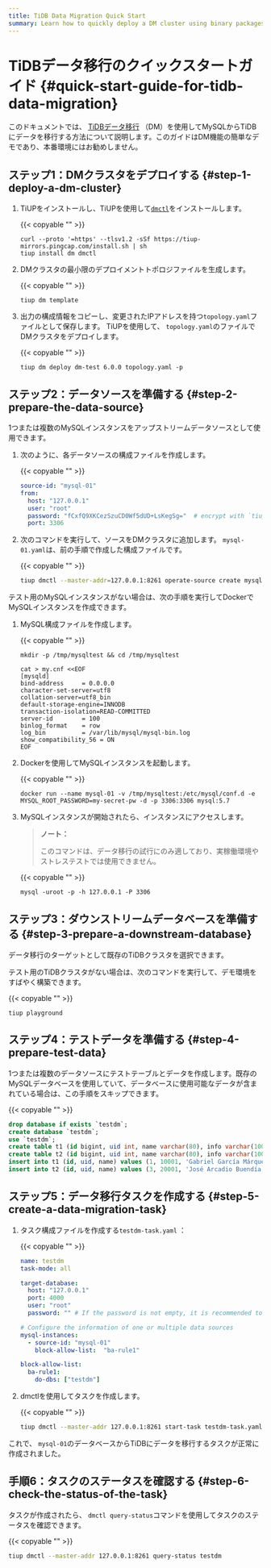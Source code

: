 ```yaml
---
title: TiDB Data Migration Quick Start
summary: Learn how to quickly deploy a DM cluster using binary packages.
---
```


# TiDBデータ移行のクイックスタートガイド {#quick-start-guide-for-tidb-data-migration}

このドキュメントでは、 [TiDBデータ移行](https://github.com/pingcap/dm) （DM）を使用してMySQLからTiDBにデータを移行する方法について説明します。このガイドはDM機能の簡単なデモであり、本番環境にはお勧めしません。

## ステップ1：DMクラスタをデプロイする {#step-1-deploy-a-dm-cluster}

1.  TiUPをインストールし、TiUPを使用して[`dmctl`](/dm/dmctl-introduction.md)をインストールします。

    {{< copyable "" >}}

    ```shell
    curl --proto '=https' --tlsv1.2 -sSf https://tiup-mirrors.pingcap.com/install.sh | sh
    tiup install dm dmctl
    ```

2.  DMクラスタの最小限のデプロイメントトポロジファイルを生成します。

    {{< copyable "" >}}

    ```
    tiup dm template
    ```

3.  出力の構成情報をコピーし、変更されたIPアドレスを持つ`topology.yaml`ファイルとして保存します。 TiUPを使用して、 `topology.yaml`のファイルでDMクラスタをデプロイします。

    {{< copyable "" >}}

    ```shell
    tiup dm deploy dm-test 6.0.0 topology.yaml -p
    ```

## ステップ2：データソースを準備する {#step-2-prepare-the-data-source}

1つまたは複数のMySQLインスタンスをアップストリームデータソースとして使用できます。

1.  次のように、各データソースの構成ファイルを作成します。

    {{< copyable "" >}}

    ```yaml
    source-id: "mysql-01"
    from:
      host: "127.0.0.1"
      user: "root"
      password: "fCxfQ9XKCezSzuCD0Wf5dUD+LsKegSg="  # encrypt with `tiup dmctl --encrypt "123456"`
      port: 3306
    ```

2.  次のコマンドを実行して、ソースをDMクラスタに追加します。 `mysql-01.yaml`は、前の手順で作成した構成ファイルです。

    {{< copyable "" >}}

    ```bash
    tiup dmctl --master-addr=127.0.0.1:8261 operate-source create mysql-01.yaml # use one of master_servers as the argument of --master-addr
    ```

テスト用のMySQLインスタンスがない場合は、次の手順を実行してDockerでMySQLインスタンスを作成できます。

1.  MySQL構成ファイルを作成します。

    {{< copyable "" >}}

    ```shell
    mkdir -p /tmp/mysqltest && cd /tmp/mysqltest

    cat > my.cnf <<EOF
    [mysqld]
    bind-address     = 0.0.0.0
    character-set-server=utf8
    collation-server=utf8_bin
    default-storage-engine=INNODB
    transaction-isolation=READ-COMMITTED
    server-id        = 100
    binlog_format    = row
    log_bin          = /var/lib/mysql/mysql-bin.log
    show_compatibility_56 = ON
    EOF
    ```

2.  Dockerを使用してMySQLインスタンスを起動します。

    {{< copyable "" >}}

    ```shell
    docker run --name mysql-01 -v /tmp/mysqltest:/etc/mysql/conf.d -e MYSQL_ROOT_PASSWORD=my-secret-pw -d -p 3306:3306 mysql:5.7
    ```

3.  MySQLインスタンスが開始されたら、インスタンスにアクセスします。

    > **ノート：**
    >
    > このコマンドは、データ移行の試行にのみ適しており、実稼働環境やストレステストでは使用できません。

    {{< copyable "" >}}

    ```shell
    mysql -uroot -p -h 127.0.0.1 -P 3306
    ```

## ステップ3：ダウンストリームデータベースを準備する {#step-3-prepare-a-downstream-database}

データ移行のターゲットとして既存のTiDBクラスタを選択できます。

テスト用のTiDBクラスタがない場合は、次のコマンドを実行して、デモ環境をすばやく構築できます。

{{< copyable "" >}}

```shell
tiup playground
```

## ステップ4：テストデータを準備する {#step-4-prepare-test-data}

1つまたは複数のデータソースにテストテーブルとデータを作成します。既存のMySQLデータベースを使用していて、データベースに使用可能なデータが含まれている場合は、この手順をスキップできます。

{{< copyable "" >}}

```sql
drop database if exists `testdm`;
create database `testdm`;
use `testdm`;
create table t1 (id bigint, uid int, name varchar(80), info varchar(100), primary key (`id`), unique key(`uid`)) DEFAULT CHARSET=utf8mb4 COLLATE=utf8mb4_bin;
create table t2 (id bigint, uid int, name varchar(80), info varchar(100), primary key (`id`), unique key(`uid`)) DEFAULT CHARSET=utf8mb4 COLLATE=utf8mb4_bin;
insert into t1 (id, uid, name) values (1, 10001, 'Gabriel García Márquez'), (2, 10002, 'Cien años de soledad');
insert into t2 (id, uid, name) values (3, 20001, 'José Arcadio Buendía'), (4, 20002, 'Úrsula Iguarán'), (5, 20003, 'José Arcadio');
```

## ステップ5：データ移行タスクを作成する {#step-5-create-a-data-migration-task}

1.  タスク構成ファイルを作成する`testdm-task.yaml` ：

    {{< copyable "" >}}

    ```yaml
    name: testdm
    task-mode: all

    target-database:
      host: "127.0.0.1"
      port: 4000
      user: "root"
      password: "" # If the password is not empty, it is recommended to use a password encrypted with dmctl.

    # Configure the information of one or multiple data sources
    mysql-instances:
      - source-id: "mysql-01"
        block-allow-list:  "ba-rule1"

    block-allow-list:
      ba-rule1:
        do-dbs: ["testdm"]
    ```

2.  dmctlを使用してタスクを作成します。

    {{< copyable "" >}}

    ```bash
    tiup dmctl --master-addr 127.0.0.1:8261 start-task testdm-task.yaml
    ```

これで、 `mysql-01`のデータベースからTiDBにデータを移行するタスクが正常に作成されました。

## 手順6：タスクのステータスを確認する {#step-6-check-the-status-of-the-task}

タスクが作成されたら、 `dmctl query-status`コマンドを使用してタスクのステータスを確認できます。

{{< copyable "" >}}

```bash
tiup dmctl --master-addr 127.0.0.1:8261 query-status testdm
```
